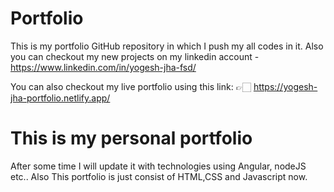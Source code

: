 # Portfolio
This is my portfolio GitHub repository in which I push my all codes in it.
Also you can checkout my new projects on my linkedin account - https://www.linkedin.com/in/yogesh-jha-fsd/

You can also checkout my live portfolio using this link: 👉🏻 https://yogesh-jha-portfolio.netlify.app/

# This is my personal portfolio 
After some time I will update it with technologies using Angular, nodeJS etc..
Also This portfolio is just consist of HTML,CSS and Javascript now.

